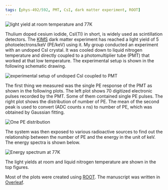 ```yaml
---
tags: [phys-492/592, PMT, CsI, dark matter experiment, ROOT]
---
```


![light yield at room temperature and 77K]({{site.exa}}/csily.png)

Thulium doped cesium iodide, CsI(Tl) in short, is widely used as scintillation 
detectors. The [KIMS][] dark matter experiment has reached a light yield of 5 
photoelectrons/keV (PE/keV) using it. My group conducted an experiment with an 
undoped CsI crystal. It was cooled down to liquid nitrogen temperature and 
directly coupled to a photomultiplier tube (PMT) that worked at that low 
temperature. The experimental setup is shown in the following schematic 
drawing.

![experimental setup of undoped CsI coupled to PMT]({{site.exa}}/csisetup.png)

The first thing we measured was the single PE response of the PMT as shown in 
the following plots. The left plot shows 70 digitized electronic pulses 
recorded by the PMT. Some of them contained single PE pulses. The right plot 
shows the distribution of number of PE. The mean of the second peak is used to 
convert (ADC counts x ns) to number of PE, which was obtained by Gaussian 
fitting.

![One PE distribution]({{site.exa}}/csi1pe.png)

The system was then exposed to various radioactive sources to find out the 
relationship between the number of PE and the energy in the unit of keV. The 
energy spectra is shown below.

![Energy spectrum at 77K]({{site.exa}}/csiespec.png)

The light yields at room and liquid nitrogen temperature are shown in the top 
figures.

Most of the plots were created using [ROOT][]. The manuscript was written in 
[Overleaf][].

[KIMS]:http://arxiv.org/abs/1404.3443
[ROOT]:https://root.cern.ch
[Overleaf]:https://www.overleaf.com/read/rjfhdbjwsbrp
